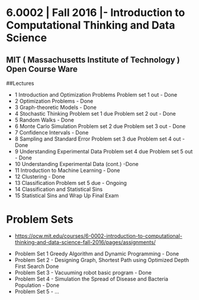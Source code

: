 
# 6.0002 | Fall 2016 |- Introduction to Computational Thinking and Data Science
## MIT ( Massachusetts Institute of Technology )  Open Course Ware 

##Lectures 
* 1 	Introduction and Optimization Problems 	Problem set 1 out - Done 
* 2 	Optimization Problems 	  - Done 
* 3 	Graph-theoretic Models 	  - Done 
* 4 	Stochastic Thinking 	Problem set 1 due Problem set 2 out - Done 
* 5 	Random Walks 	 - Done 
* 6 	Monte Carlo Simulation 	Problem set 2 due Problem set 3 out - Done
* 7 	Confidence Intervals 	 - Done
* 8 	Sampling and Standard Error 	Problem set 3 due Problem set 4 out - Done
* 9 	Understanding Experimental Data 	Problem set 4 due Problem set 5 out - Done
* 10 	Understanding Experimental Data (cont.) 	 -Done
* 11 	Introduction to Machine Learning 	  - Done
* 12 	Clustering 	 - Done
* 13 	Classification 	Problem set 5 due - Ongoing
* 14 	Classification and Statistical Sins 	 
* 15 	Statistical Sins and Wrap Up 	Final Exam

# Problem Sets 
- https://ocw.mit.edu/courses/6-0002-introduction-to-computational-thinking-and-data-science-fall-2016/pages/assignments/
* Problem Set 1 Greedy Algorithm and Dynamic Programming - Done
* Problem Set 2 - Designing Graph, Shortest Path using Optimized Depth First Search   Done
* Problem Set 3 - Vacuuming robot basic program -  Done
* Problem Set 4 - Simulation the Spread of Disease and Bacteria Population -  Done
* Problem Set 5 - ...
